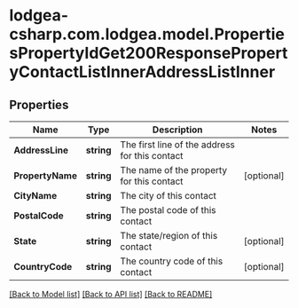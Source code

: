 
# lodgea-csharp.com.lodgea.model.PropertiesPropertyIdGet200ResponsePropertyContactListInnerAddressListInner

## Properties

Name | Type | Description | Notes
------------ | ------------- | ------------- | -------------
**AddressLine** | **string** | The first line of the address for this contact | 
**PropertyName** | **string** | The name of the property for this contact | [optional] 
**CityName** | **string** | The city of this contact | 
**PostalCode** | **string** | The postal code of this contact | 
**State** | **string** | The state/region of this contact | [optional] 
**CountryCode** | **string** | The country code of this contact | [optional] 

[[Back to Model list]](../README.md#documentation-for-models)
[[Back to API list]](../README.md#documentation-for-api-endpoints)
[[Back to README]](../README.md)

